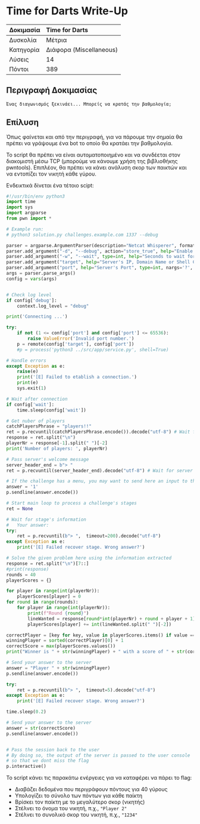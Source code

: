 # Time for Darts Write-Up

| Δοκιμασία | Time for Darts |
| :------- | :----- |
| Δυσκολία | Μέτρια |
| Κατηγορία | Διάφορα (Miscellaneous) |
| Λύσεις | 14 |
| Πόντοι | 389 |


## Περιγραφή Δοκιμασίας

``` 
Ένας διαγωνισμός ξεκινάει... Μπορείς να κρατάς την βαθμολογία;
```

## Επίλυση

Όπως φαίνεται και από την περιγραφή, για να πάρουμε την σημαία θα πρέπει να γράψουμε ένα bot το οποίο θα κρατάει την βαθμολογία.

Το script θα πρέπει να είναι αυτοματοποιημένο και να συνδέεται στον διακομιστή μέσω TCP (μπορούμε να κάνουμε χρήση της βιβλιοθήκης pwntools). Επιπλέον, θα πρέπει να κάνει ανάλυση σκορ των παικτών και να εντοπίζει τον νικητή κάθε γύρου.

Ενδεικτικά δίνεται ένα τέτοιο scipt:

```python
#!/usr/bin/env python3
import time
import sys
import argparse
from pwn import *

# Example run:
# python3 solution.py challenges.example.com 1337 --debug

parser = argparse.ArgumentParser(description="Netcat Whisperer", formatter_class=argparse.ArgumentDefaultsHelpFormatter)
parser.add_argument("-d", "--debug", action="store_true", help="Enable debug log level")
parser.add_argument("-w", "--wait", type=int, help="Seconds to wait for process to start")
parser.add_argument("target", help="Server's IP, Domain Name or Shell Command")
parser.add_argument("port", help="Server's Port", type=int, nargs='?', default=0)
args = parser.parse_args()
config = vars(args)


# Check log level
if config['debug']:
	context.log_level = "debug"

print('Connecting ...')

try:
	if not (1 <= config['port'] and config['port'] <= 65536):
		raise ValueError('Invalid port number.')
	p = remote(config['target'], config['port'])
	#p = process('python3 ../src/app/service.py', shell=True)

# Handle errors
except Exception as e:
	raise(e)
	print('[E] Failed to etablish a connection.')
	print(e)
	sys.exit(1)

# Wait after connection
if config['wait']:
	time.sleep(config['wait'])

# Get nuber of players
catchPlayersPhrase = "players!!"
ret = p.recvuntil(catchPlayersPhrase.encode()).decode("utf-8") # Wait for server's message end
response = ret.split("\n")
playerNr = response[-1].split(" ")[-2]
print('Number of players: ', playerNr)

# Pass server's welcome message
server_header_end = b"> "
ret = p.recvuntil(server_header_end).decode("utf-8") # Wait for server's message end

# If the challenge has a menu, you may want to send here an input to that menu
answer = '1'
p.sendline(answer.encode())

# Start main loop to process a challenge's stages
ret = None

# Wait for stage's information
#	Your answer: 
try:
	ret = p.recvuntil(b"> ",  timeout=200).decode("utf-8")
except Exception as e:
	print('[E] Failed recover stage. Wrong answer?')

# Solve the given problem here using the information extracted
response = ret.split("\n")[7::]
#print(response)
rounds = 40
playerScores = {}

for player in range(int(playerNr)):
	playerScores[player] = 0
for round in range(rounds):
	for player in range(int(playerNr)):
		print(f"Round {round}")
		lineWanted = response[round*int(playerNr) + round + player + 1]
		playerScores[player] += int(lineWanted.split(" ")[-2])

correctPlayer = [key for key, value in playerScores.items() if value == max(playerScores.values())]
winningPlayer = sorted(correctPlayer)[0] + 1
correctScore = max(playerScores.values())
print("Winner is " + str(winningPlayer) + " with a score of " + str(correctScore))

# Send your answer to the server
answer = "Player " + str(winningPlayer)
p.sendline(answer.encode())

try:
	ret = p.recvuntil(b"> ",  timeout=5).decode("utf-8")
except Exception as e:
	print('[E] Failed recover stage. Wrong answer?')

time.sleep(0.2)

# Send your answer to the server
answer = str(correctScore)
p.sendline(answer.encode())


# Pass the session back to the user
# By doing so, the output of the server is passed to the user console
# so that we dont miss the flag
p.interactive()
```

Το script κάνει τις παρακάτω ενέργειες για να καταφέρει να πάρει το flag:

 - Διαβάζει δεδομένα που περιγράφουν πόντους για 40 γύρους
 - Υπολογίζει το σύνολο των πόντων για κάθε παίκτη
 - Βρίσκει τον παίκτη με το μεγαλύτερο σκορ (νικητής)
 - Στέλνει το όνομα του νικητή, π.χ., `"Player 2"`
 - Στέλνει το συνολικό σκορ του νικητή, π.χ., `"1234"`

